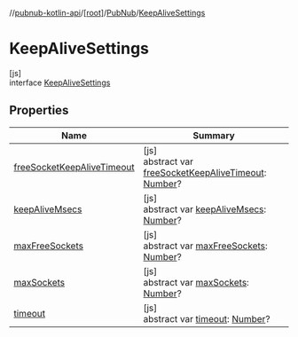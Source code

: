 //[pubnub-kotlin-api](../../../../index.md)/[[root]](../../index.md)/[PubNub](../index.md)/[KeepAliveSettings](index.md)

# KeepAliveSettings

[js]\
interface [KeepAliveSettings](index.md)

## Properties

| Name | Summary |
|---|---|
| [freeSocketKeepAliveTimeout](free-socket-keep-alive-timeout.md) | [js]<br>abstract var [freeSocketKeepAliveTimeout](free-socket-keep-alive-timeout.md): [Number](https://kotlinlang.org/api/latest/jvm/stdlib/kotlin-stdlib/kotlin/-number/index.html)? |
| [keepAliveMsecs](keep-alive-msecs.md) | [js]<br>abstract var [keepAliveMsecs](keep-alive-msecs.md): [Number](https://kotlinlang.org/api/latest/jvm/stdlib/kotlin-stdlib/kotlin/-number/index.html)? |
| [maxFreeSockets](max-free-sockets.md) | [js]<br>abstract var [maxFreeSockets](max-free-sockets.md): [Number](https://kotlinlang.org/api/latest/jvm/stdlib/kotlin-stdlib/kotlin/-number/index.html)? |
| [maxSockets](max-sockets.md) | [js]<br>abstract var [maxSockets](max-sockets.md): [Number](https://kotlinlang.org/api/latest/jvm/stdlib/kotlin-stdlib/kotlin/-number/index.html)? |
| [timeout](timeout.md) | [js]<br>abstract var [timeout](timeout.md): [Number](https://kotlinlang.org/api/latest/jvm/stdlib/kotlin-stdlib/kotlin/-number/index.html)? |
